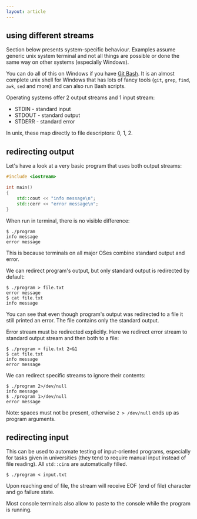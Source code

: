 ```yaml
---
layout: article
---
```


## using different streams

<div class="note info">
Section below presents system-specific behaviour. Examples assume generic unix system terminal and not all things are possible or done the same way on other systems (especially Windows).

You can do all of this on Windows if you have [Git Bash](https://git-scm.com/downloads). It is an almost complete unix shell for Windows that has lots of fancy tools (`git`, `grep`, `find`, `awk`, `sed` and more) and can also run Bash scripts.
</div>

Operating systems offer 2 output streams and 1 input stream:

- STDIN - standard input
- STDOUT - standard output
- STDERR - standard error

In unix, these map directly to file descriptors: 0, 1, 2.

## redirecting output

Let's have a look at a very basic program that uses both output streams:

```c++
#include <iostream>

int main()
{
	std::cout << "info message\n";
	std::cerr << "error message\n";
}
```

When run in terminal, there is no visible difference:

~~~
$ ./program
info message
error message
~~~

This is because terminals on all major OSes combine standard output and error.

We can redirect program's output, but only standard output is redirected by default:

~~~
$ ./program > file.txt
error message
$ cat file.txt
info message
~~~

You can see that even though program's output was redirected to a file it still printed an error. The file contains only the standard output.

Error stream must be redirected explicitly. Here we redirect error stream to standard output stream and then both to a file:

~~~
$ ./program > file.txt 2>&1
$ cat file.txt
info message
error message
~~~

We can redirect specific streams to ignore their contents:

~~~
$ ./program 2>/dev/null
info message
$ ./program 1>/dev/null
error message
~~~

Note: spaces must not be present, otherwise `2 > /dev/null` ends up as program arguments.

## redirecting input

This can be used to automate testing of input-oriented programs, especially for tasks given in universities (they tend to require manual input instead of file reading). All `std::cin`s are automatically filled.

~~~
$ ./program < input.txt
~~~

Upon reaching end of file, the stream will receive EOF (end of file) character and go failure state.

Most console terminals also allow to paste to the console while the program is running.
